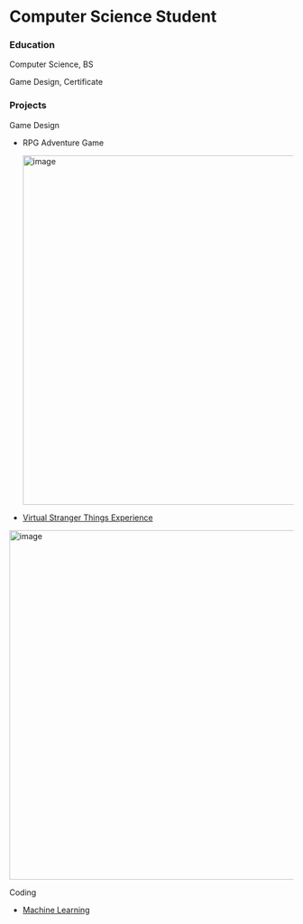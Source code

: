 # Computer Science Student
### Education
Computer Science, BS

Game Design, Certificate

### Projects
Game Design
- RPG Adventure Game
  
  <img width="619" alt="image" src="https://github.com/JesseYang1017/portfolio/assets/155484794/52521ee4-5dcd-45b3-985d-07eadb5f2f42">

- [Virtual Stranger Things Experience](https://github.com/JesseYang1017/Virtual_Reality.git)
  
<img width="619" alt="image" src="https://github.com/JesseYang1017/portfolio/assets/155484794/89efe5f8-b89d-4a86-a581-09eb16c4e679">



Coding
- [Machine Learning](https://github.com/JesseYang1017/machine_learning.git)

